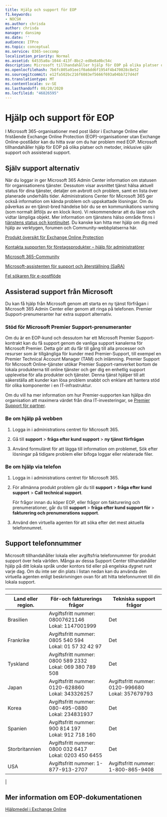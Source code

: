 ```yaml
---
title: Hjälp och support för EOP
f1.keywords:
- NOCSH
ms.author: chrisda
author: chrisda
manager: dansimp
ms.date: ''
audience: ITPro
ms.topic: conceptual
ms.service: O365-seccomp
localization_priority: Normal
ms.assetid: 64535a0a-1044-413f-8bc2-ed8e8a0bc54c
description: Microsoft tillhandahåller hjälp för EOP på olika platser och metoder, inklusive själv support och assisterad support.
ms.openlocfilehash: 7b6fc805a91ee1f0a6dd6f1954f4b470028c8e52
ms.sourcegitcommit: e12fa502bc216f6083ef5666f693a04bb727d4df
ms.translationtype: MT
ms.contentlocale: sv-SE
ms.lasthandoff: 08/20/2020
ms.locfileid: "46826595"
---
```

# <a name="help-and-support-for-eop"></a>Hjälp och support för EOP

I Microsoft 365-organisationer med post lådor i Exchange Online eller fristående Exchange Online Protection (EOP)-organisationer utan Exchange Online-postlådor kan du hitta svar om du har problem med EOP. Microsoft tillhandahåller hjälp för EOP på olika platser och metoder, inklusive själv support och assisterad support.

## <a name="self-support-options"></a>Själv support alternativ

När du loggar in ger Microsoft 365 Admin Center information om statusen för organisationens tjänster. Dessutom visar avsnittet tjänst hälsa aktuell status för dina tjänster, detaljer om avbrott och problem, samt en lista över planerade underhålls tider. Administrations Center för Microsoft 365 ger också information om kända problem och uppskattade lösningar. Om du påverkas av en tjänst-bred händelse bör du se en kommunikations varning (som normalt åtföljs av en klock ikon). Vi rekommenderar att du läser och vidtar lämpliga objekt. Mer information om tjänstens hälso område finns i [tjänstens status och kontinuitet](https://docs.microsoft.com/office365/servicedescriptions/office-365-platform-service-description/service-health-and-continuity). Du kanske kan hitta mer hjälp om dig med hjälp av verktygen, forumen och Community-webbplatserna här.

[Produkt översikt för Exchange Online Protection](https://products.office.com/exchange/exchange-email-security-spam-protection)

[Kontakta supporten för företagsprodukter – hjälp för administratörer](https://docs.microsoft.com/microsoft-365/admin/contact-support-for-business-products)

[Microsoft 365-Community](https://techcommunity.microsoft.com/t5/Office-365/ct-p/Office365)

[Microsoft-assistenten för support och återställning (SaRA)](https://support.microsoft.com/office/e90bb691-c2a7-4697-a94f-88836856c72f)

[Fel sökaren för e-postflöde](https://aka.ms/FixEmail)

## <a name="assisted-support-from-microsoft"></a>Assisterad support från Microsoft

Du kan få hjälp från Microsoft genom att starta en ny tjänst förfrågan i Microsoft 365 Admin Center eller genom att ringa på telefonen. Premier Support-prenumeranter har extra support alternativ.

### <a name="support-for-microsoft-premier-support-subscribers"></a>Stöd för Microsoft Premier Support-prenumeranter

Om du är en EOP-kund och dessutom har ett Microsoft Premier Support-kontrakt kan du få support genom de vanliga support kanalerna för Microsoft Premier. Detta gör att du får till gång till alla processer och resurser som är tillgängliga för kunder med Premier-Support, till exempel en Premier Technical Account Manager (TAM) och inlämning. Premier Support för Microsoft Online-tjänster utökar Premier Support-ramverket bortom de lokala produkterna till online tjänster och ger dig en enhetlig support upplevelse för alla produkter och tjänster. Denna tjänst hjälper till att säkerställa att kunder kan lösa problem snabbt och enklare att hantera stöd för olika komponenter i en IT-infrastruktur.

Om du vill ha mer information om hur Premier-supporten kan hjälpa din organisation att maximera värdet från dina IT-investeringar, se [Premier Support för partner](https://partner.microsoft.com/support/microsoft-services-premier-support).

### <a name="ask-for-help-on-the-web"></a>Be om hjälp på webben

1. Logga in i administrations centret för Microsoft 365.

2. Gå till **support** \> **fråga efter kund support** \> **ny tjänst förfrågan**

3. Använd formuläret för att lägga till information om problemet, Sök efter lösningar på tidigare problem eller bifoga loggar eller relaterade filer.

### <a name="ask-for-help-on-the-telephone"></a>Be om hjälp via telefon

1. Logga in i administrations centret för Microsoft 365.

2. För allmänna produkt problem går du till **support** \> **fråga efter kund support** \> **Call technical support**.

   För frågor innan du köper EOP, eller frågor om fakturering och prenumerationer, går du till **support** \> **fråga efter kund support för** \> **fakturering och prenumerations support**.

3. Använd den virtuella agenten för att söka efter det mest aktuella telefonnumret.

## <a name="support-telephone-numbers"></a>Support telefonnummer

Microsoft tillhandahåller lokala eller avgiftsfria telefonnummer för produkt support över hela världen. Många av dessa Support Center tillhandahåller hjälp på ditt lokala språk under kontors tid eller på engelska dygnet runt varje dag. Om du inte ser din plats i listan nedan kan du använda den virtuella agenten enligt beskrivningen ovan för att hitta telefonnumret till din lokala support.

****

|Land eller region.|För-och fakturerings frågor|Tekniska support frågor|
|---|---|---|
|Brasilien|Avgiftsfritt nummer: 08007621146 <br/> Lokal: 1147001999|Det|
|Frankrike|Avgiftsfritt nummer: 0805 540 594 <br/> Lokal: 01 57 32 42 97|Det|
|Tyskland|Avgiftsfritt nummer: 0800 589 2332 <br/>  Lokal: 069 380 789 508|Det|
|Japan |Avgiftsfritt nummer: 0120-628860 <br/> Lokal: 343326257|Avgiftsfritt nummer: 0120-996680 <br/> Lokal: 357679793|
|Korea|Avgiftsfritt nummer: 080-495-0880 <br/> Lokal: 234831937|Det|
|Spanien|Avgiftsfritt nummer: 900 814 197 <br/> Lokal: 912 718 160|Det|
|Storbritannien|Avgiftsfritt nummer: 0800 032 6417 <br/> Lokal: 0203 450 6455|Det|
|USA|Avgiftsfritt nummer: 1-877-913-2707|Avgiftsfritt nummer: 1-800-865-9408|
|

## <a name="for-more-information-about-eop-documentation"></a>Mer information om EOP-dokumentationen

[Hjälpmedel i Exchange Online](https://docs.microsoft.com/Exchange/accessibility/accessibility)
